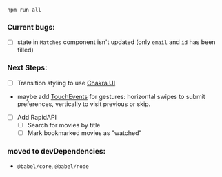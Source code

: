 
`npm run all`
<!-- or `npm run dev` for current state of migration to [Next.js](https://nextjs.org/) -->

### Current bugs:
- [ ] state in `Matches` component isn't updated (only `email` and `id` has been filled)

### Next Steps:
- [ ] Transition styling to use [Chakra UI](https://chakra-ui.com/)
- maybe add [TouchEvents](https://developer.mozilla.org/en-US/docs/Web/API/Touch_events) for gestures: horizontal swipes to submit preferences, vertically to visit previous or skip.

<!-- - [ ] Remove excessive files and code, transition to Next.js (then deploy on Vercel) -->
- [ ] Add RapidAPI
  - [ ] Search for movies by title
  <!-- - [ ] Bookmark movies -->
  <!-- - [ ] Review bookmarked movies -->
  - [ ] Mark bookmarked movies as "watched"

### moved to devDependencies:
- `@babel/core`, `@babel/node`

<!-- ### removed from package.json -->
